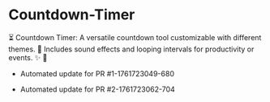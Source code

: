 # Countdown-Timer
⏳ Countdown Timer: A versatile countdown tool customizable with different themes. 🔔 Includes sound effects and looping intervals for productivity or events. ✨ 🎯


- Automated update for PR #1-1761723049-680

- Automated update for PR #2-1761723062-704